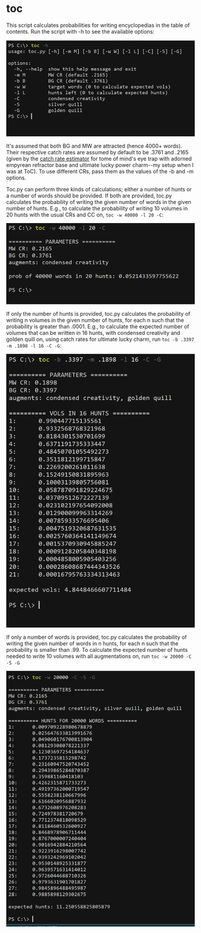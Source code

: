 # toc
This script calculates probabilities for writing encyclopedias in the table of contents. Run the script with -h to see the available options:

![toc-help](../img/toc-help.png)

It's assumed that both BG and MW are attracted (hence 4000+ words). Their respective catch rates are assumed by default to be .3761 and .2165 (given by the [catch rate estimator](https://tsitu.github.io/MH-Tools/cre.html) for tome of mind's eye trap with adorned empyrean refractor base and ultimate lucky power charm--my setup when I was at ToC). To use different CRs, pass them as the values of the -b and -m options.

Toc.py can perform three kinds of calculations; either a number of hunts or a number of words should be provided. If both are provided, toc.py calculates the probability of writing the given number of words in the given number of hunts. E.g., to calculate the probability of writing 10 volumes in 20 hunts with the usual CRs and CC on, `toc -w 40000 -l 20 -C`:

![toc-one](../img/toc-one.png)

If only the number of hunts is provided, toc.py calculates the probability of writing n volumes in the given number of hunts, for each n such that the probability is greater than .0001. E.g., to calculate the expected number of volumes that can be written in 16 hunts, with condensed creativity and golden quill on, using catch rates for ultimate lucky charm, run `toc -b .3397 -m .1898 -l 16 -C -G`:

![toc-hunts](../img/toc-hunts.png)

If only a number of words is provided, toc.py calculates the probability of writing the given number of words in n hunts, for each n such that the probability is smaller than .99. To calculate the expected number of hunts needed to write 10 volumes with all augmentations on, run `toc -w 20000 -C -S -G`

![toc-words](../img/toc-words.png)
